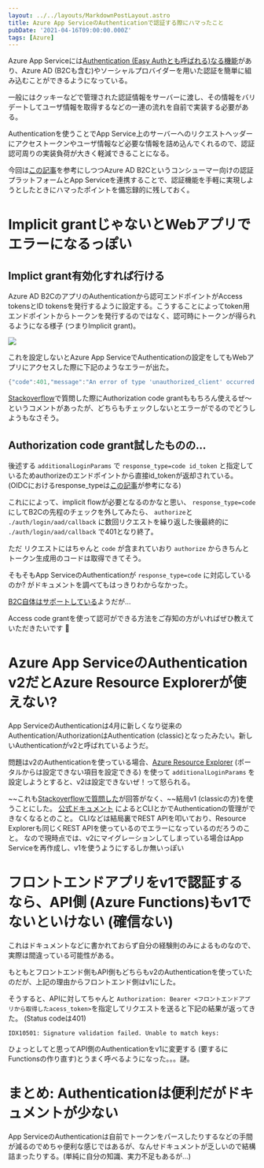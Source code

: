 ```yaml
---
layout: ../../layouts/MarkdownPostLayout.astro
title: Azure App ServiceのAuthenticationで認証する際にハマったこと
pubDate: '2021-04-16T09:00:00.000Z'
tags: [Azure]
---
```


Azure App Serviceには[Authentication (Easy Authとも呼ばれる)なる機能](https://docs.microsoft.com/en-us/azure/app-service/overview-authentication-authorization)があり、Azure AD (B2Cも含む)やソーシャルプロバイダーを用いた認証を簡単に組み込むことができるようになっている。

一般にはクッキーなどで管理された認証情報をサーバーに渡し、その情報をバリデートしてユーザ情報を取得するなどの一連の流れを自前で実装する必要がある。

Authenticationを使うことでApp Service上のサーバーへのリクエストヘッダーにアクセストークンやユーザ情報など必要な情報を詰め込んでくれるので、認証認可周りの実装負荷が大きく軽減できることになる。

今回は[この記事](https://blog.azure.moe/2020/01/20/azure-active-directory-b2c-%E3%82%92%E4%BD%BF%E3%81%A3%E3%81%A6-web%E3%81%A8api%E3%82%92%E4%BF%9D%E8%AD%B7%E3%81%99%E3%82%8Btips/)を参考にしつつAzure AD B2Cというコンシューマー向けの認証プラットフォームとApp Serviceを連携することで、認証機能を手軽に実現しようとしたときにハマったポイントを備忘録的に残しておく。

# Implicit grantじゃないとWebアプリでエラーになるっぽい

## Implict grant有効化すれば行ける

Azure AD B2CのアプリのAuthenticationから認可エンドポイントがAccess tokensとID tokensを発行するように設定する。こうすることによってtoken用エンドポイントからトークンを発行するのではなく、認可時にトークンが得られるようになる様子 (つまりImplicit grant)。

![](http://res.cloudinary.com/deg7fjtmj/image/upload/v1647874702/Untitled_sgt3sc.png)

これを設定しないとAzure App ServiceでAuthenticationの設定をしてもWebアプリにアクセスした際に下記のようなエラーが出た。

```go
{"code":401,"message":"An error of type 'unauthorized_client' occurred during the login process: 'AADB2C90057: The provided application is not configured to allow the 'OAuth' Implicit flow.\r\nCorrelation ID: xxxxxxxxxxxxxxxxxxxxxxxxxxxxxxx\r\nTimestamp: 2021-04-09 10:06:00Z\r\n'"}
```

[Stackoverflow](https://stackoverflow.com/questions/67019433/how-to-add-authentication-on-azure-web-app-using-authentication-feature-via-azur)で質問した際にAuthorization code grantももちろん使えるぜ〜というコメントがあったが、どちらもチェックしないとエラーがでるのでどうしようもなさそう。

## Authorization code grant試したものの...

後述する `additionalLoginParams` で `response_type=code id_token` と指定しているためauthorizeのエンドポイントから直接id\_tokenが返却されている。(OIDCにおけるresponse\_typeは[この記事](https://darutk.medium.com/diagrams-of-all-the-openid-connect-flows-6968e3990660)が参考になる)

これにによって、implicit flowが必要となるのかなと思い、 `response_type=code` にしてB2Cの先程のチェックを外してみたら、 `authorize`と `./auth/login/aad/callback` に数回リクエストを繰り返した後最終的に `./auth/login/aad/callback` で401となり終了。

ただ リクエストにはちゃんと `code` が含まれていおり `authorize` からきちんとトークン生成用のコードは取得できてそう。

そもそもApp ServiceのAuthenticationが `response_type=code` に対応しているのか? がドキュメントを調べてもはっきりわからなかった。

[B2C自体はサポートしている](https://docs.microsoft.com/en-us/azure/active-directory-b2c/authorization-code-flow)ようだが...

Access code grantを使って認可ができる方法をご存知の方がいればぜひ教えていただきたいです 🙇

# Azure App ServiceのAuthentication v2だとAzure Resource Explorerが使えない?

App ServiceのAuthenticationは4月に新しくなり従来のAuthentication/AuthorizationはAuthentication (classic)となったみたい。新しいAuthenticationがv2と呼ばれているようだ。

問題はv2のAuthenticationを使っている場合、[Azure Resource Explorer](https://resources.azure.com/) (ポータルからは設定できない項目を設定できる) を使って `additionalLoginParams` を設定しようとすると、v2は設定できないぜ！って怒られる。

\~~これも[Stackoverflowで質問した](https://stackoverflow.com/questions/67067017/cannot-change-authsetting-of-web-apps-with-new-authentication-feature-enabled-fr/67120994#67120994)が回答がなく、~~結局v1 (classicの方)を使うことにした。
[公式ドキュメント](https://docs.microsoft.com/en-us/azure/app-service/app-service-authentication-how-to#updating-the-configuration-version) によるとCLIとかでAuthenticationの管理ができなくなるとのこと。
CLIなどは結局裏でREST APIを叩いており、Resource Explorerも同じくREST APIを使っているのでエラーになっているのだろうのこと。
なので現時点では、v2にマイグレーションしてしまっている場合はApp Serviceを再作成し、v1を使うようにするしか無いっぽい

# フロントエンドアプリをv1で認証するなら、API側 (Azure Functions)もv1でないといけない (確信ない)

これはドキュメントなどに書かれておらず自分の経験則のみによるものなので、実際は間違っている可能性がある。

もともとフロントエンド側もAPI側もどちらもv2のAuthenticationを使っていたのだが、上記の理由からフロントエンド側はv1にした。

そうすると、APIに対してちゃんと `Authorization: Bearer <フロントエンドアプリから取得したacess_token>`を指定してリクエストを送ると下記の結果が返ってきた。 (Status codeは401)

```
IDX10501: Signature validation failed. Unable to match keys:
```

ひょっとしてと思ってAPI側のAuthenticationをv1に変更する (要するにFunctionsの作り直す)とうまく呼べるようになった。。。謎。

# まとめ: Authenticationは便利だがドキュメントが少ない

App ServiceのAuthenticationは自前でトークンをパースしたりするなどの手間が減るのでめちゃ便利な感じではあるが、なんせドキュメントが乏しいので結構詰まったりする。(単純に自分の知識、実力不足もあるが...)
